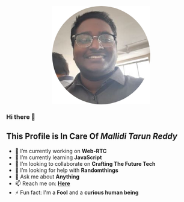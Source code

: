 <p align="center"><img src="https://github.com/darkcheftar/darkcheftar/blob/master/images/circle-cropped.png" align="center"/></p>

### Hi there 👋
## This Profile is In Care Of *Mallidi Tarun Reddy*
- 🔭 I’m currently working on **Web-RTC**
- 🌱 I’m currently learning **JavaScript**
- 👯 I’m looking to collaborate on **Crafting The Future Tech**
- 🤔 I’m looking for help with **Randomthings**
- 💬 Ask me about **Anything**
- 📫 Reach me on: **<a href="mailto:darkcheftar.connect@gmail.com">Here</a>**
- ⚡ Fun fact: I'm a **Fool** and a **curious human being**

